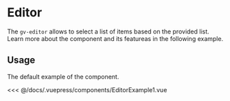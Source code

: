 # Editor

The `gv-editor` allows to select a list of items based on the provided list. Learn more about the component and its featureas in the following example.

## Usage

The default example of the component.

<editor-example-1 />

<<< @/docs/.vuepress/components/EditorExample1.vue
